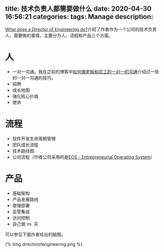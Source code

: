 title: 技术负责人都需要做什么
date: 2020-04-30 16:56:21
categories:
tags: Manage
description:
---

[What does a Director of Engineering do?](https://www.hashtagcoder.dev/blog/director-of-engineering)介绍了作者作为一个公司的技术负责人，需要做的事情，主要分为人、流程和产品三个方面。

# 人

* 一对一沟通。我在之前的博客中[如何做老板和员工的一对一的沟通](/2020/03/16/one-on-one-talk/)介绍过一些的一对一沟通的技巧。
* 招聘
* 成长地图
* 强化核心价值
* 使命

# 流程

* 软件开发生命周期管理
* 团队成长流程
* 技术路线图
* 公司流程（作者公司采用的是[EOS - Entrepreneurial Operating System](https://www.eosworldwide.com/what-is-eos)）

# 产品

* 基础架构
* 产品发展路线
* 管理部署
* 监管集成
* 访问控制
* 自己做 vs. 买


可以参见下面作者给出的脑图。

{% limg directorofengineering.png %}

